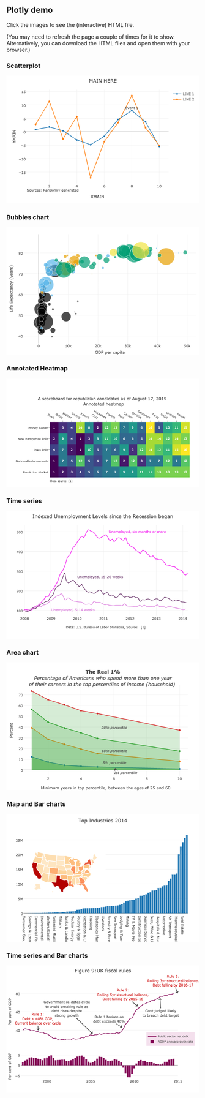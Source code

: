 ## Plotly demo
Click the images to see the (interactive) HTML file. 

(You may need to refresh the page a couple of times for it to show.
Alternatively, you can download the HTML files and open them with your browser.)

### Scatterplot
[![](./plotly_basic_result.png?raw=true "Scatterplot")](https://htmlpreview.github.io/?https://github.com/kcf-jackson/unimelb_DataVis/blob/master/DataVis_R_packages/plotly/plotly_demo_1_result.html)

### Bubbles chart
[![](./plotly_demo_2_result.png?raw=true "Bubbles chart")](https://htmlpreview.github.io/?https://github.com/kcf-jackson/unimelb_DataVis/blob/master/DataVis_R_packages/plotly/plotly_demo_2_result.html)

### Annotated Heatmap
[![](./plotly_demo_3_result.png?raw=true "Annotated Heatmap")](https://htmlpreview.github.io/?https://github.com/kcf-jackson/unimelb_DataVis/blob/master/DataVis_R_packages/plotly/plotly_demo_3_result.html)

### Time series
[![](./plotly_demo_4_result.png?raw=true "Time series")](https://htmlpreview.github.io/?https://github.com/kcf-jackson/unimelb_DataVis/blob/master/DataVis_R_packages/plotly/plotly_demo_4_result.html)

### Area chart
[![](./plotly_demo_5_result.png?raw=true "Area chart")](https://htmlpreview.github.io/?https://github.com/kcf-jackson/unimelb_DataVis/blob/master/DataVis_R_packages/plotly/plotly_demo_5_result.html)

### Map and Bar charts
[![](./plotly_demo_6_result.png?raw=true "Map and Bar charts")](https://htmlpreview.github.io/?https://github.com/kcf-jackson/unimelb_DataVis/blob/master/DataVis_R_packages/plotly/plotly_demo_6_result.html)

### Time series and Bar charts
[![](./plotly_demo_7_result.png?raw=true "Time series and Bar charts")](https://htmlpreview.github.io/?https://github.com/kcf-jackson/unimelb_DataVis/blob/master/DataVis_R_packages/plotly/plotly_demo_7_result.html)

